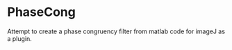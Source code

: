 PhaseCong
=========

Attempt to create a phase congruency filter from matlab code for imageJ as a plugin.
